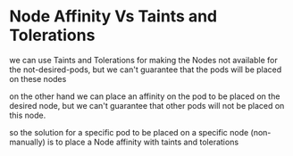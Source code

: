 # Node Affinity Vs Taints and Tolerations

we can use Taints and Tolerations for making the Nodes not available for the not-desired-pods, but we can't guarantee that the pods will be placed on these nodes

on the other hand we can place an affinity on the pod to be placed on the desired node, but we can't guarantee that other pods will not be placed on this node.

so the solution for a specific pod to be placed on a specific node (non-manually) is to place a Node affinity with taints and tolerations
